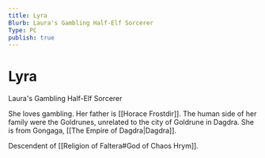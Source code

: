 ```yaml
---
title: Lyra
Blurb: Laura's Gambling Half-Elf Sorcerer
Type: PC
publish: true
---
```


# Lyra

Laura's Gambling Half-Elf Sorcerer

She loves gambling. Her father is [[Horace Frostdir]]. The human side of her family were the Goldrunes, unrelated to the city of Goldrune in Dagdra. She is from Gongaga, [[The Empire of Dagdra|Dagdra]].

Descendent of [[Religion of Faltera#God of Chaos Hrym]].
